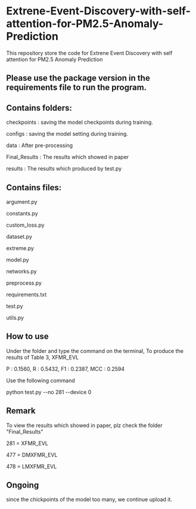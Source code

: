 # Extrene-Event-Discovery-with-self-attention-for-PM2.5-Anomaly-Prediction
This repository store the code for Extrene Event Discovery with self attention for PM2.5 Anomaly Prediction
## Please use the package version in the requirements file to run the program.

## Contains folders:
checkpoints : saving the model checkpoints during training.

configs : saving the model setting during training.

data : After pre-processing

Final_Results : The results which showed in paper

results : The results which produced by test.py


## Contains files:
argument.py

constants.py

custom_loss.py

dataset.py

extreme.py

model.py

networks.py

preprocess.py

requirements.txt

test.py

utils.py

## How to use

Under the folder and type the command on the terminal, To produce the results of Table 3, XFMR_EVL 

P : 0.1560, R : 0.5432, F1 : 0.2387, MCC : 0.2594

Use the following command 

python test.py --no 281 --device 0

## Remark

To view the results which showed in paper, plz check the folder "Final_Results"

281 = XFMR_EVL

477 = DMXFMR_EVL

478 = LMXFMR_EVL





## Ongoing

since the chickpoints of the model too many, we continue upload it.
